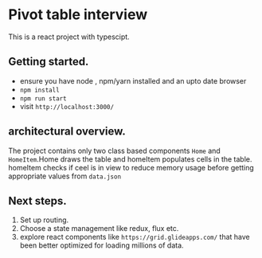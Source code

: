 # Pivot table interview
This is a react project with typescipt.

## Getting started.
 * ensure you have node , npm/yarn installed and an upto date browser
 * `npm install`
 * `npm run start`
 * visit `http://localhost:3000/`
  

## architectural overview.
The project contains only two class based components `Home` and `HomeItem`.Home draws the table and homeItem populates cells in the table.
homeItem checks if ceel is in view to reduce memory usage before getting appropriate values from `data.json`

## Next steps.

1. Set up routing.
2. Choose a state management like redux, flux etc.
3. explore react components like `https://grid.glideapps.com/` that have been better optimized for loading millions of data.



